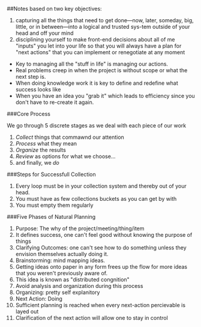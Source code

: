 ##Notes
based on two key objectives:

1. capturing all the things that need to get done—now, later, someday, big, little, or in between—into a logical and trusted sys-tem outside of your head and off your mind
1. disciplining yourself to make front-end decisions about all of me "inputs" you let into your life so that you will always have a plan for "next actions" that you can implement or renegotiate at any moment

* Key to managing all the "stuff in life" is managing our actions.
* Real problems creep in when the project is without scope or what the next step is.
* When doing knowledge work it is key to define and redefine what
success looks like
* When you have an idea you "grab it" which leads to efficiency since
you don't have to re-create it again.

###Core Process

We go through 5 discrete stages as we deal with each piece of our work

1. _Collect_ things that commawnd our attention
1. _Process_ what they mean
1. _Organize_ the results
1. _Review_ as options for what we choose...
1. and finally, we _do_

###Steps for Successfull Collection

1. Every loop must be in your collection system and thereby out of your
   head.
1. You must have as few collections buckets as you can get by with
1. You must empty them regularly

###Five Phases of Natural Planning

1. Purpose: The why of the project/meeting/thing/item
  1. It defines success, one can't feel good without knowing the purpose
     of things
1. Clarifying Outcomes: one can't see how to do something unless they
   envision themselves actually doing it.
1. Brainstorming: mind mapping ideas. 
  1. Getting ideas onto paper in any form frees up the flow for more
     ideas that you weren't previously aware of.
  1. This idea is known as "distributed congnition"
  1. Avoid analysis and organization during this process
1. Organizing: pretty self explanitory
1. Next Action: Doing
  1. Sufficient planning is reached when every next-action percievable
     is layed out
  1. Clarification of the next action will allow one to stay in control
